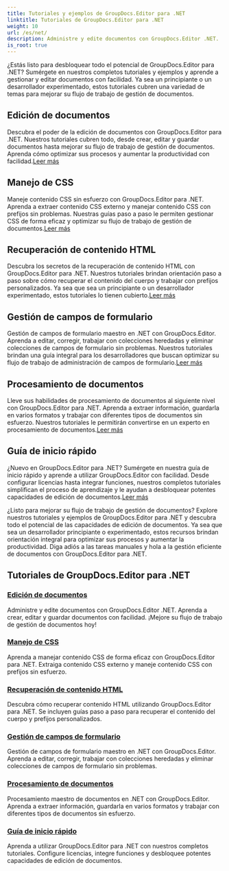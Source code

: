 ```yaml
---
title: Tutoriales y ejemplos de GroupDocs.Editor para .NET
linktitle: Tutoriales de GroupDocs.Editor para .NET
weight: 10
url: /es/net/
description: Administre y edite documentos con GroupDocs.Editor .NET. ¡Aprenda procesamiento de documentos, edición de documentos, recuperación de contenido HTML, administración de campos de formulario y más!
is_root: true
---
```


¿Estás listo para desbloquear todo el potencial de GroupDocs.Editor para .NET? Sumérgete en nuestros completos tutoriales y ejemplos y aprende a gestionar y editar documentos con facilidad. Ya sea un principiante o un desarrollador experimentado, estos tutoriales cubren una variedad de temas para mejorar su flujo de trabajo de gestión de documentos.

## Edición de documentos

 Descubra el poder de la edición de documentos con GroupDocs.Editor para .NET. Nuestros tutoriales cubren todo, desde crear, editar y guardar documentos hasta mejorar su flujo de trabajo de gestión de documentos. Aprenda cómo optimizar sus procesos y aumentar la productividad con facilidad.[Leer más](./document-editing/)

## Manejo de CSS

 Maneje contenido CSS sin esfuerzo con GroupDocs.Editor para .NET. Aprenda a extraer contenido CSS externo y manejar contenido CSS con prefijos sin problemas. Nuestras guías paso a paso le permiten gestionar CSS de forma eficaz y optimizar su flujo de trabajo de gestión de documentos.[Leer más](./css-handling/)

## Recuperación de contenido HTML

Descubra los secretos de la recuperación de contenido HTML con GroupDocs.Editor para .NET. Nuestros tutoriales brindan orientación paso a paso sobre cómo recuperar el contenido del cuerpo y trabajar con prefijos personalizados. Ya sea que sea un principiante o un desarrollador experimentado, estos tutoriales lo tienen cubierto.[Leer más](./html-content-retrieval/)

## Gestión de campos de formulario

 Gestión de campos de formulario maestro en .NET con GroupDocs.Editor. Aprenda a editar, corregir, trabajar con colecciones heredadas y eliminar colecciones de campos de formulario sin problemas. Nuestros tutoriales brindan una guía integral para los desarrolladores que buscan optimizar su flujo de trabajo de administración de campos de formulario.[Leer más](./form-field-management/)

## Procesamiento de documentos

 Lleve sus habilidades de procesamiento de documentos al siguiente nivel con GroupDocs.Editor para .NET. Aprenda a extraer información, guardarla en varios formatos y trabajar con diferentes tipos de documentos sin esfuerzo. Nuestros tutoriales le permitirán convertirse en un experto en procesamiento de documentos.[Leer más](./document-processing/)

## Guía de inicio rápido

¿Nuevo en GroupDocs.Editor para .NET? Sumérgete en nuestra guía de inicio rápido y aprende a utilizar GroupDocs.Editor con facilidad. Desde configurar licencias hasta integrar funciones, nuestros completos tutoriales simplifican el proceso de aprendizaje y le ayudan a desbloquear potentes capacidades de edición de documentos.[Leer más](./quick-start-guide/)

¿Listo para mejorar su flujo de trabajo de gestión de documentos? Explore nuestros tutoriales y ejemplos de GroupDocs.Editor para .NET y descubra todo el potencial de las capacidades de edición de documentos. Ya sea que sea un desarrollador principiante o experimentado, estos recursos brindan orientación integral para optimizar sus procesos y aumentar la productividad. Diga adiós a las tareas manuales y hola a la gestión eficiente de documentos con GroupDocs.Editor para .NET.
## Tutoriales de GroupDocs.Editor para .NET 
### [Edición de documentos](./document-editing/)
Administre y edite documentos con GroupDocs.Editor .NET. Aprenda a crear, editar y guardar documentos con facilidad. ¡Mejore su flujo de trabajo de gestión de documentos hoy!
### [Manejo de CSS](./css-handling/)
Aprenda a manejar contenido CSS de forma eficaz con GroupDocs.Editor para .NET. Extraiga contenido CSS externo y maneje contenido CSS con prefijos sin esfuerzo.
### [Recuperación de contenido HTML](./html-content-retrieval/)
Descubra cómo recuperar contenido HTML utilizando GroupDocs.Editor para .NET. Se incluyen guías paso a paso para recuperar el contenido del cuerpo y prefijos personalizados.
### [Gestión de campos de formulario](./form-field-management/)
Gestión de campos de formulario maestro en .NET con GroupDocs.Editor. Aprenda a editar, corregir, trabajar con colecciones heredadas y eliminar colecciones de campos de formulario sin problemas.
### [Procesamiento de documentos](./document-processing/)
Procesamiento maestro de documentos en .NET con GroupDocs.Editor. Aprenda a extraer información, guardarla en varios formatos y trabajar con diferentes tipos de documentos sin esfuerzo.
### [Guía de inicio rápido](./quick-start-guide/)
Aprenda a utilizar GroupDocs.Editor para .NET con nuestros completos tutoriales. Configure licencias, integre funciones y desbloquee potentes capacidades de edición de documentos.